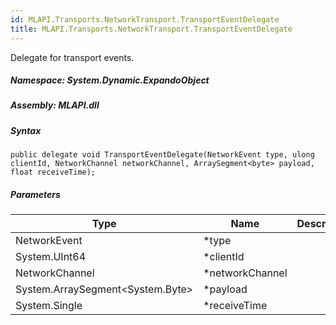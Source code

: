 ```yaml
---  
id: MLAPI.Transports.NetworkTransport.TransportEventDelegate  
title: MLAPI.Transports.NetworkTransport.TransportEventDelegate
---
```


<div class="markdown level0 summary">

Delegate for transport events.

</div>

<div class="markdown level0 conceptual">

</div>

##### **Namespace**: System.Dynamic.ExpandoObject

##### **Assembly**: MLAPI.dll

##### Syntax

    public delegate void TransportEventDelegate(NetworkEvent type, ulong clientId, NetworkChannel networkChannel, ArraySegment<byte> payload, float receiveTime);

##### Parameters

| Type                                   | Name             | Description |
|----------------------------------------|------------------|-------------|
| NetworkEvent                           | \*type           |             |
| System.UInt64                          | \*clientId       |             |
| NetworkChannel                         | \*networkChannel |             |
| System.ArraySegment&lt;System.Byte&gt; | \*payload        |             |
| System.Single                          | \*receiveTime    |             |
